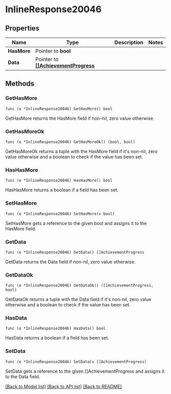 # InlineResponse20046

## Properties

Name | Type | Description | Notes
------------ | ------------- | ------------- | -------------
**HasMore** | Pointer to **bool** |  | 
**Data** | Pointer to [**[]AchievementProgress**](AchievementProgress.md) |  | 

## Methods

### GetHasMore

`func (o *InlineResponse20046) GetHasMore() bool`

GetHasMore returns the HasMore field if non-nil, zero value otherwise.

### GetHasMoreOk

`func (o *InlineResponse20046) GetHasMoreOk() (bool, bool)`

GetHasMoreOk returns a tuple with the HasMore field if it's non-nil, zero value otherwise
and a boolean to check if the value has been set.

### HasHasMore

`func (o *InlineResponse20046) HasHasMore() bool`

HasHasMore returns a boolean if a field has been set.

### SetHasMore

`func (o *InlineResponse20046) SetHasMore(v bool)`

SetHasMore gets a reference to the given bool and assigns it to the HasMore field.

### GetData

`func (o *InlineResponse20046) GetData() []AchievementProgress`

GetData returns the Data field if non-nil, zero value otherwise.

### GetDataOk

`func (o *InlineResponse20046) GetDataOk() ([]AchievementProgress, bool)`

GetDataOk returns a tuple with the Data field if it's non-nil, zero value otherwise
and a boolean to check if the value has been set.

### HasData

`func (o *InlineResponse20046) HasData() bool`

HasData returns a boolean if a field has been set.

### SetData

`func (o *InlineResponse20046) SetData(v []AchievementProgress)`

SetData gets a reference to the given []AchievementProgress and assigns it to the Data field.


[[Back to Model list]](../README.md#documentation-for-models) [[Back to API list]](../README.md#documentation-for-api-endpoints) [[Back to README]](../README.md)


